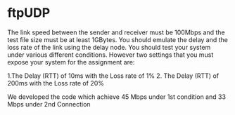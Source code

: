 # ftpUDP
The link speed between the sender and receiver must be 100Mbps and the test file size must be at least 1GBytes. 
You should emulate the delay and the loss rate of the link using the delay node. 
You should test your system under various different conditions. 
However two settings that you must expose your system for the assignment are:  


1.The Delay (RTT) of 10ms with the Loss rate of 1% 
2. The Delay (RTT) of 200ms with the Loss rate of 20%


We developed the code which achieve 45 Mbps under 1st condition and 33 Mbps under 2nd Connection
